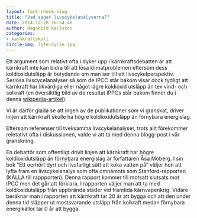 ```yaml
---
layout: fact-check-blog
title: "Vad säger livscykelanalyserna?"
date: 2014-12-28 16:54:46
author: Ragnhild Karlsson
categories:
- karnkraftskoll
circle-img: life-cycle.jpg
---
```


Ett argument som relativt ofta i dyker upp i kärnkraftsdebatten är att kärnkraft inte kan bidra till att lösa klimatproblemen eftersom dess koldioxidutsläpp är betydande om man ser till ett livscykelperspektiv. Seriösa livscycelanalyser så som de IPCC står bakom visar dock tydligt att kärnkraft har likvärdiga eller något lägre koldioxid utsläpp än tex vind- och solkraft (en översiktlig bild av de resultat IPPCs står bakom finner du i denna <a href="http://en.wikipedia.org/wiki/Life-cycle_greenhouse-gas_emissions_of_energy_sources" target="_blank">wikipedia-artikel</a>).

Vi är därför glada se att ingen av de publikationer som vi granskat, driver linjen att kärnkraft skulle ha högre koldioxidutsläpp än förnybara energislag.

Eftersom referenser till tveksamma livscykelanalyser, trots allt förekommer reletativt ofta i diskussionen, valde vi att ta med denna blogg-post i vår granskning.

En debattör som offentligt drivit linjen att kärnkraft har högre koldioxidutsläpp än förnybara energislag är författaren Åsa Moberg. I sin bok ”Ett oerhört dyrt och livsfarligt sätt att koka vatten på” väljer hon att lyfta fram en livscykelanalys som ofta omnämnts som Stanford-rapporten (KÄLLA till rappporten). Denna rapport kommer till motsatt slutsats mot IPCC men det går att förklara.
I rapporten väljer man att ta med koldioxidutsläpp från uppbrända städer vid framtida kärnvapenkrig. Vidare beräknar man i rapporten att kärnkraft tar 20 år att bygga och att den under denna tid släpper ut mostsvarande utsläpp från kolkraft medan förnybara energikällor tar 0 år att bygga. 